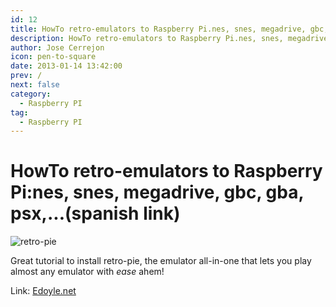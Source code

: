 ```yaml
---
id: 12
title: HowTo retro-emulators to Raspberry Pi.nes, snes, megadrive, gbc, gba, psx,...(spanish link)
description: HowTo retro-emulators to Raspberry Pi.nes, snes, megadrive, gbc, gba, psx,...(spanish link)
author: Jose Cerrejon
icon: pen-to-square
date: 2013-01-14 13:42:00
prev: /
next: false
category:
  - Raspberry PI
tag:
  - Raspberry PI
---
```


# HowTo retro-emulators to Raspberry Pi:nes, snes, megadrive, gbc, gba, psx,...(spanish link)

![retro-pie](/images/retropieprojectlogofinish.jpg)

Great tutorial to install retro-pie, the emulator all-in-one that lets you play almost any emulator with *ease* ahem!

Link: [Edoyle.net](http://www.edoyle.net/emuladores-retro-para-raspberry-con-retropie-setup-nes-snes-megadrive-gbc-gba-psx-mame-neo-geo/)